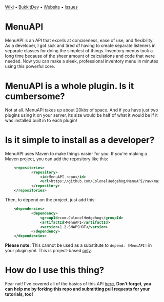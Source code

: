 <a href="https://github.com/ColonelHedgehog/MenuAPI/wiki">Wiki</a> • <a href="http://dev.bukkit.org/bukkit-plugins/menuapi">BukkitDev</a> • <a href="http://colonelhedgehog.com">Website</a> • <a href="https://github.com/ColonelHedgehog/MenuAPI/issues">Issues</a>

# MenuAPI
MenuAPI is an API that excells at conciseness, ease of use, and flexibility. As a developer, I got sick and tired of having to create separate listeners in separate classes for doing the simplest of things. Inventory menus took a long time because of the sheer amount of calculations and code that were needed. Now you can make a sleek, professional inventory menu in minutes using this powerful core.

# MenuAPI is a whole plugin. Is it cumbersome?

Not at all. MenuAPI takes up about 20kbs of space. And if you have just two plugins using it on your server, its size would be half of what it would be if it was installed built in to each plugin!

# Is it simple to install as a developer?
MenuAPI uses Maven to make things easier for you. If you're making a Maven project, you can add the repository like this:

```XML
	<repositories>
	        <repository>
	            <id>MenuAPI-repo</id>
	            <url>https://github.com/ColonelHedgehog/MenuAPI/raw/master/</url>
	        </repository>
	</repositories>
```
Then, to depend on the project, just add this:
```XML
	<dependencies>
	        <dependency>
	            <groupId>com.ColonelHedgehog</groupId>
	            <artifactId>MenuAPI</artifactId>
	            <version>1.2-SNAPSHOT</version>
	        </dependency>
	</dependencies>
```

<b>Please note:</b> This cannot be used as a substitute to <code>depend: [MenuAPI]</code> in your plugin.yml. This is project-based <u>only</u>.

# How do I use this thing?
Fear not! I've covered all of the basics of this API <a href="https://github.com/ColonelHedgehog/MenuAPI/wiki/1.-Setup">here.</a> <b>Don't forget, you can help me by forking this repo and submitting pull requests for your tutorials, too!</b>
